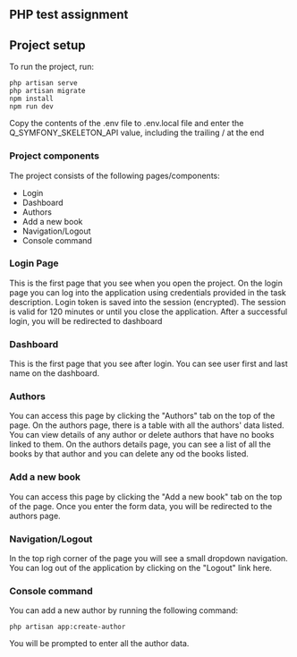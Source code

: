 ## PHP test assignment


## Project setup

To run the project, run:

```
php artisan serve 
php artisan migrate
npm install
npm run dev
```
Copy the contents of the .env file to .env.local file and enter the Q_SYMFONY_SKELETON_API value, including the trailing / at the end

### Project components

The project consists of the following pages/components:

- Login
- Dashboard
- Authors
- Add a new book
- Navigation/Logout
- Console command

### Login Page

This is the first page that you see when you open the project.
On the login page you can log into the application using credentials provided in the task description.
Login token is saved into the session (encrypted).
The session is valid for 120 minutes or until you close the application.
After a successful login, you will be redirected to dashboard


### Dashboard

This is the first page that you see after login.
You can see user first and last name on the dashboard.

### Authors

You can access this page by clicking the "Authors" tab on the top of the page.
On the authors page, there is a table with all the authors' data listed.
You can view details of any author or delete authors that have no books linked to them.
On the authors details page, you can see a list of all the books by that author and you can delete any od the books listed.

### Add a new book

You can access this page by clicking the "Add a new book" tab on the top of the page.
Once you enter the form data, you will be redirected to the authors page. 

###  Navigation/Logout

In the top righ corner of the page you will see a small dropdown navigation.
You can log out of the application by clicking on the "Logout" link here.

###  Console command

You can add a new author by running the following command:

```
php artisan app:create-author
```

You will be prompted to enter all the author data.
